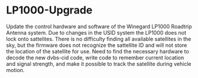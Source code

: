 # LP1000-Upgrade
Update the control hardware and software of the Winegard LP1000 Roadtrip Antenna system.
Due to changes in the USID system the LP1000 does not lock onto sattelites.
There is no difficulty finding all available satellites in the sky, but the firmware does not recognize the sattellite ID and will not store the location of the satellite for use.
Need to find the necessary hardware to decode the new dvbs-cid code, write code to remember current location and signal strength, and make it possible to track the satellite during vehicle motion.
